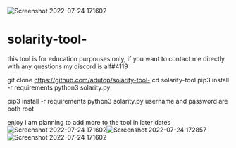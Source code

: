 ![Screenshot 2022-07-24 171602](https://user-images.githubusercontent.com/109879048/180656334-8af8b958-3fde-4b2a-a499-d759c502c577.png)
# solarity-tool-
this tool is for education purpouses only, if you want to contact me directly with any questions my discord is alf#4119


git clone https://github.com/adutop/solarity-tool-
cd solarity-tool
pip3 install -r requirements 
python3 solarity.py

pip3 install -r requirements 
python3 solarity.py
username and password are both root

enjoy i am planning to add more to the tool in later dates
![Screenshot 2022-07-24 171602](https://user-images.githubusercontent.com/109879048/180656334-8af8b958-3fde-4b2a-a499-d759c502c577.png)![Screenshot 2022-07-24 172857](https://user-images.githubusercontent.com/109879048/180656897-a932cad8-c94c-409e-8185-c02c4f4c8c33.png)
![Screenshot 2022-07-24 171602](https://user-images.githubusercontent.com/109879048/180656334-8af8b958-3fde-4b2a-a499-d759c502c577.png)
